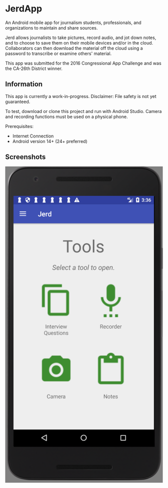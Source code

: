 # JerdApp
An Android mobile app for journalism students, professionals, and organizations to maintain and share sources.

Jerd allows journalists to take pictures, record audio, and jot down notes, and to choose to save them on their mobile devices and/or in the cloud. Collaborators can then download the material off the cloud using a password to transcribe or examine others' material.

This app was submitted for the 2016 Congressional App Challenge and was the CA-26th District winner. 

## Information
This app is currently a work-in-progress. Disclaimer: File safety is not yet guaranteed.

To test, download or clone this project and run with Android Studio. Camera and recording functions must be used on a physical phone.

Prerequisites:
* Internet Connection
* Android version 14+ (24+ preferred)

## Screenshots
![Home Page](/app/src/main/res/screenshots/homepage.png "Home Page")
